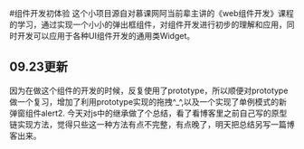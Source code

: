 #组件开发初体验
这个小项目源自对慕课网阿当前辈主讲的《web组件开发》课程的学习，通过实现一个小小的弹出框组件，对组件开发进行初步的理解和应用，同时开发可以应用于各种UI组件开发的通用类Widget。    
    
## 09.23更新
因为在做这个组件的开发的时候，反复使用了prototype，所以顺便对prototype做一个复习，增加了利用prototype实现的拖拽^_^,以及一个实现了单例模式的新弹窗组件alert2.
今天对js中的继承做了个总结，看了看博客里之前自己写的原型链实现方法，觉得只些这一种方法有点不完整，有点晚了，明天把总结另写一篇博客出来。